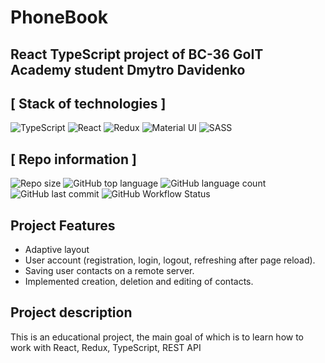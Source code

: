 # PhoneBook
## React TypeScript project of BC-36 GoIT Academy student Dmytro Davidenko

## [ Stack of technologies ]

![TypeScript](https://img.shields.io/badge/TypeScript-007ACC?style=for-the-badge&logo=typescript&logoColor=white)
![React](https://img.shields.io/badge/React-20232A?style=for-the-badge&logo=react&logoColor=61DAFB)
![Redux](https://img.shields.io/badge/Redux-593D88?style=for-the-badge&logo=redux&logoColor=white)
![Material UI](	https://img.shields.io/badge/Material%20UI-007FFF?style=for-the-badge&logo=mui&logoColor=white)
![SASS](https://img.shields.io/badge/Sass-CC6699?style=for-the-badge&logo=sass&logoColor=white)

## [ Repo information ]

![Repo size](https://img.shields.io/github/repo-size/Dima-Davidenko/goit-react-hw-08-phonebook)
![GitHub top language](https://img.shields.io/github/languages/top/Dima-Davidenko/goit-react-hw-08-phonebook)
![GitHub language count](https://img.shields.io/github/languages/count/Dima-Davidenko/goit-react-hw-08-phonebook)
![GitHub last commit](https://img.shields.io/github/last-commit/Dima-Davidenko/goit-react-hw-08-phonebook)
![GitHub Workflow Status](https://img.shields.io/github/actions/workflow/status/Dima-Davidenko/goit-react-hw-08-phonebook/.github/workflows/deploy.yml)

## Project Features

- Adaptive layout
- User account (registration, login, logout, refreshing after page reload).
- Saving user contacts on a remote server.
- Implemented creation, deletion and editing of contacts.


## Project description

This is an educational project, the main goal of which is to learn how to work with React, Redux, TypeScript, REST API
